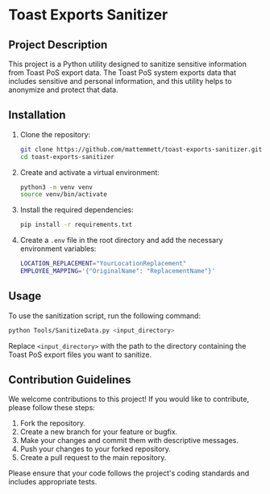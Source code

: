 # Toast Exports Sanitizer

## Project Description

This project is a Python utility designed to sanitize sensitive information from Toast PoS export data. The Toast PoS system exports data that includes sensitive and personal information, and this utility helps to anonymize and protect that data.

## Installation

1. Clone the repository:
   ```sh
   git clone https://github.com/mattemmett/toast-exports-sanitizer.git
   cd toast-exports-sanitizer
   ```

2. Create and activate a virtual environment:
   ```sh
   python3 -m venv venv
   source venv/bin/activate
   ```

3. Install the required dependencies:
   ```sh
   pip install -r requirements.txt
   ```

4. Create a `.env` file in the root directory and add the necessary environment variables:
   ```sh
   LOCATION_REPLACEMENT="YourLocationReplacement"
   EMPLOYEE_MAPPING='{"OriginalName": "ReplacementName"}'
   ```

## Usage

To use the sanitization script, run the following command:
```sh
python Tools/SanitizeData.py <input_directory>
```
Replace `<input_directory>` with the path to the directory containing the Toast PoS export files you want to sanitize.

## Contribution Guidelines

We welcome contributions to this project! If you would like to contribute, please follow these steps:

1. Fork the repository.
2. Create a new branch for your feature or bugfix.
3. Make your changes and commit them with descriptive messages.
4. Push your changes to your forked repository.
5. Create a pull request to the main repository.

Please ensure that your code follows the project's coding standards and includes appropriate tests.
